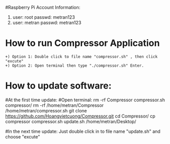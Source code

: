 
#Raspberry Pi
Account Information:
1) user:   root
   passwd: metran123
2) user:   metran
   passwd: metran123

# How to run Compressor Application
    +) Option 1: Double click to file name "compressor.sh" , then click "excute"
    +) Option 2: Open terminal then type "./compressor.sh" Enter.

# How to update software:
#At the first time update:
#Open terminal:
   rm -rf Compressor compressor.sh compressor/
   rm -rf /home/metran/Compressor /home/metran/compressor.sh
   git clone https://github.com/Hoangvietcuong/Compressor.git 
   cd Compressor/
   cp compressor compressor.sh update.sh /home/metran/Desktop/
   
#In the next time update:
  Just double click in to file name "update.sh" and choose "excute"
